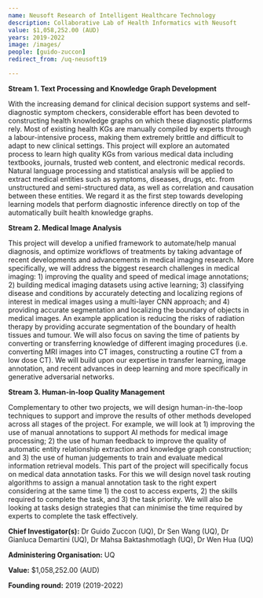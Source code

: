 ```yaml
---
name: Neusoft Research of Intelligent Healthcare Technology
description: Collaborative Lab of Health Informatics with Neusoft
value: $1,058,252.00 (AUD)
years: 2019-2022
image: /images/
people: [guido-zuccon]
redirect_from: /uq-neusoft19

---
```


**Stream 1. Text Processing and Knowledge Graph Development** 

With the increasing demand for clinical decision support systems and self-diagnostic symptom checkers, considerable effort has been devoted to constructing health knowledge graphs on which these diagnostic platforms rely. Most of existing health KGs are manually compiled by experts through a labour-intensive process, making them extremely brittle and difficult to adapt to new clinical settings. This project will explore an automated process to learn high quality KGs from various medical data including textbooks, journals, trusted web content, and electronic medical records. Natural language processing and statistical analysis will be applied to extract medical entities such as symptoms, diseases, drugs, etc. from unstructured and semi-structured data, as well as correlation and causation between these entities. We regard it as the first step towards developing learning models that perform diagnostic inference directly on top of the automatically built health knowledge graphs. 

**Stream 2. Medical Image Analysis**  

This project will develop a unified framework to automate/help manual diagnosis, and optimize workflows of treatments by taking advantage of recent developments and advancements in medical imaging research. More specifically, we will address the biggest research challenges in medical imaging: 1) improving the quality and speed of medical image annotations; 2) building medical imaging datasets using active learning; 3) classifying disease and conditions by accurately detecting and localizing regions of interest in medical images using a multi-layer CNN approach; and 4) providing accurate segmentation and localizing the boundary of objects in medical images. An example application is reducing the risks of radiation therapy by providing accurate segmentation of the boundary of health tissues and tumour. We will also focus on saving the time of patients by converting or transferring knowledge of different imaging procedures (i.e. converting MRI images into CT images, constructing a routine CT from a low dose CT). We will build upon our expertise in transfer learning, image annotation, and recent advances in deep learning and more specifically in generative adversarial networks. 

**Stream 3. Human-in-loop Quality Management** 

Complementary to other two projects, we will design human-in-the-loop techniques to support and improve the results of other methods developed across all stages of the project. For example, we will look at 1) improving the use of manual annotations to support AI methods for medical image processing; 2) the use of human feedback to improve the quality of automatic entity relationship extraction and knowledge graph construction; and 3) the use of human judgements to train and evaluate medical information retrieval models. This part of the project will specifically focus on medical data annotation tasks. For this we will design novel task routing algorithms to assign a manual annotation task to the right expert considering at the same time 1) the cost to access experts, 2) the skills required to complete the task, and 3) the task priority. We will also be looking at tasks design strategies that can minimise the time required by experts to complete the task effectively. 



**Chief Investigator(s):** Dr Guido Zuccon (UQ), Dr Sen Wang (UQ), Dr Gianluca Demartini (UQ), Dr Mahsa Baktashmotlagh (UQ), Dr Wen Hua (UQ)

**Administering Organisation:** UQ

**Value:** $1,058,252.00 (AUD)

**Founding round:** 2019 (2019-2022)


